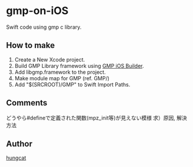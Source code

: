 # gmp-on-iOS
Swift code using gmp c library.

## How to make

1. Create a New Xcode project.
2. Build GMP Library framework using [GMP iOS Builder](https://github.com/NeoTeo/gmp-ios-builder).
3. Add libgmp.framework to the project.
4. Make module map for GMP (ref. GMP/) 
5. Add "$(SRCROOT)/GMP" to Swift Import Paths.

## Comments
どうやら#defineで定義された関数(mpz_init等)が見えない模様
求）原因, 解決方法

## Author

[hungcat](https://github.com/hungcat)
